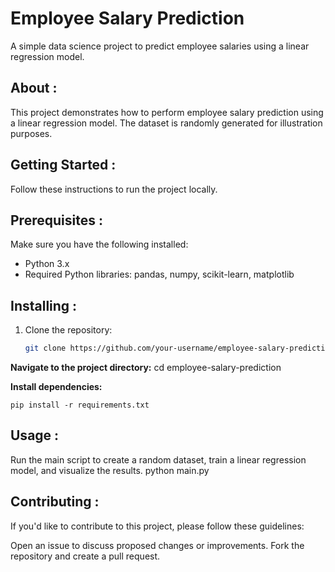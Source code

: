 # Employee Salary Prediction

A simple data science project to predict employee salaries using a linear regression model.

## About :

This project demonstrates how to perform employee salary prediction using a linear regression model. The dataset is randomly generated for illustration purposes.

## Getting Started :

Follow these instructions to run the project locally.

## Prerequisites :

Make sure you have the following installed:

- Python 3.x
- Required Python libraries: pandas, numpy, scikit-learn, matplotlib

## Installing :

1. Clone the repository:

   ```bash
   git clone https://github.com/your-username/employee-salary-prediction.git

**Navigate to the project directory:**
    cd employee-salary-prediction

**Install dependencies:**

    pip install -r requirements.txt

## Usage :
Run the main script to create a random dataset, train a linear regression model, and visualize the results.
    python main.py

## Contributing :
If you'd like to contribute to this project, please follow these guidelines:

Open an issue to discuss proposed changes or improvements.
Fork the repository and create a pull request.
